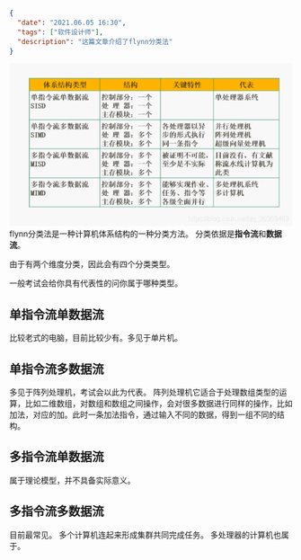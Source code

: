 ```json
{
  "date": "2021.06.05 16:30",
  "tags": ["软件设计师"],
  "description": "这篇文章介绍了flynn分类法"
}
```


![在这里插入图片描述](../../../assets/content/ruankao/sjs/2.06/01.png)
flynn分类法是一种计算机体系结构的一种分类方法。
分类依据是**指令流**和**数据流**。

由于有两个维度分类，因此会有四个分类类型。

一般考试会给你具有代表性的问你属于哪种类型。

## 单指令流单数据流  
比较老式的电脑，目前比较少有。多见于单片机。

## 单指令流多数据流
多见于阵列处理机，考试会以此为代表。
阵列处理机它适合于处理数组类型的运算，比如二维数组，对数组和数组之间操作，会对很多数据进行同样的操作，比如加法，对应的加。此时一条加法指令，通过输入不同的数据，得到一组不同的结构。

## 多指令流单数据流
属于理论模型，并不具备实际意义。

## 多指令流多数据流
目前最常见。
多个计算机连起来形成集群共同完成任务。
多处理器的计算机也属于。



